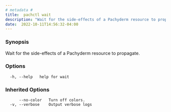 ```yaml
---
# metadata # 
title:  pachctl wait
description: "Wait for the side-effects of a Pachyderm resource to propagate."
date:  2022-10-11T14:56:32-04:00
---
```


### Synopsis

Wait for the side-effects of a Pachyderm resource to propagate.

### Options

```
  -h, --help   help for wait
```

### Inherited Options

```
      --no-color   Turn off colors.
  -v, --verbose    Output verbose logs
```

